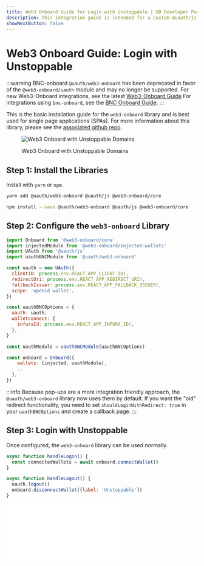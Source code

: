 ```yaml
---
title: Web3 Onboard Guide for Login with Unstoppable | UD Developer Portal
description: This integration guide is intended for a custom @uauth/js integration, with ethereum provider, using the web3 onboard library.
showNextButton: false
---
```


# Web3 Onboard Guide: Login with Unstoppable

:::warning BNC-onboard
`@uauth/web3-onboard` has been deprecated in favor of the `@web3-onboard/uauth` module and may no longer be supported. For new Web3-Onboard integrations, see the latest [Web3-Onboard Guide](/login-with-unstoppable/login-integration-guides/web3-onboard-guide.md) For integrations using `bnc-onboard`, see the [BNC Onboard Guide](/login-with-unstoppable/login-integration-guides/bnc-onboard-guide.md).
:::

This is the basic installation guide for the `web3-onboard` library and is best used for single page applications (SPAs). For more information about this library, please see the [associated github repo](https://github.com/unstoppabledomains/uauth/tree/main/packages/web3-onboard).

<figure>

![Web3 Onboard with Unstoppable Domains](/images/login-selection-web3-onboard.png '#width=70%')

<figcaption>Web3 Onboard with Unstoppable Domains</figcaption>
</figure>

## Step 1: Install the Libraries

Install with `yarn` or `npm`.

```sh yarn
yarn add @uauth/web3-onboard @uauth/js @web3-onboard/core
```

```sh npm
npm install --save @uauth/web3-onboard @uauth/js @web3-onboard/core
```

## Step 2: Configure the `web3-onboard` Library

```javascript
import Onboard from '@web3-onboard/core'
import injectedModule from '@web3-onboard/injected-wallets'
import UAuth from '@uauth/js'
import uauthBNCModule from '@uauth/web3-onboard'

const uauth = new UAuth({
  clientID: process.env.REACT_APP_CLIENT_ID!,
  redirectUri: process.env.REACT_APP_REDIRECT_URI!,
  fallbackIssuer: process.env.REACT_APP_FALLBACK_ISSUER!,
  scope: 'openid wallet',
})

const uauthBNCOptions = {
  uauth: uauth,
  walletconnect: {
    infuraId: process.env.REACT_APP_INFURA_ID!,
  },
}

const uauthModule = uauthBNCModule(uauthBNCOptions)

const onboard = Onboard({
    wallets: [injected, uauthModule],
    ...
  },
})
```

:::info
Because pop-ups are a more integration friendly approach, the `@uauth/web3-onboard` library now uses them by default. If you want the "old" redirect functionality, you need to set `shouldLoginWithRedirect: true` in your `uauthBNCOptions` and create a callback page.
:::

## Step 3: Login with Unstoppable

Once configured, the `web3-onboard` library can be used normally.

```javascript
async function handleLogin() {
  const connectedWallets = await onboard.connectWallet()
}

async function handleLogout() {
  uauth.logout()
  onboard.disconnectWallet({label: 'Unstoppable'})
}
```

<embed src="/snippets/_login-paths-next.md" />